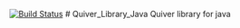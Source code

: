 [![Build Status](https://travis-ci.org/sisekipp/Quiver_Library_Java.svg?branch=master)](https://travis-ci.org/sisekipp/Quiver_Library_Java) # Quiver_Library_Java
Quiver library for java